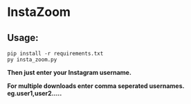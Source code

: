 # InstaZoom

## Usage:
``` 
pip install -r requirements.txt
py insta_zoom.py 
```

**Then just enter your Instagram username.**

**For multiple downloads enter comma seperated usernames. eg.user1,user2.....**
